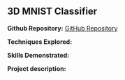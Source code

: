 ## 3D MNIST Classifier

**Github Repository:** [GitHub Repository](https://github.com/drewc747/deep-learning-examples/tree/master/3d_mnist_classifier)

**Techniques Explored:** 

**Skills Demonstrated:** 

**Project description:** 

